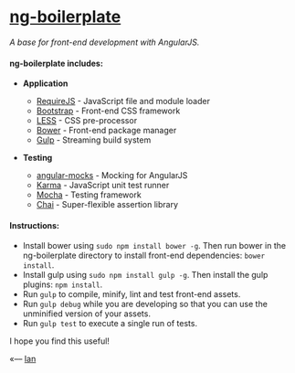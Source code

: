 # [ng-boilerplate](http://ianwalter.github.io/ng-boilerplate/)
*A base for front-end development with AngularJS.*

#### ng-boilerplate includes:

* **Application**
	* [RequireJS](http://requirejs.org/) - JavaScript file and module loader
	* [Bootstrap](http://getbootstrap.com/) - Front-end CSS framework
	* [LESS](http://lesscss.org/) - CSS pre-processor
	* [Bower](http://bower.io/) - Front-end package manager
	* [Gulp](http://gulpjs.com/) - Streaming build system

* **Testing**
	* [angular-mocks](https://github.com/angular/bower-angular-mocks/) - Mocking for AngularJS
	* [Karma](http://karma-runner.github.io/) - JavaScript unit test runner
	* [Mocha](http://visionmedia.github.io/mocha/) - Testing framework
	* [Chai](http://chaijs.com/) - Super-flexible assertion library


#### Instructions:
* Install bower using ```sudo npm install bower -g```. Then run bower in the ng-boilerplate directory to install front-end dependencies: ```bower install```.
* Install gulp using ```sudo npm install gulp -g```. Then install the gulp plugins: ```npm install```.
* Run ```gulp``` to compile, minify, lint and test front-end assets.
* Run ```gulp debug``` while you are developing so that you can use the unminified version of your assets.
* Run ```gulp test``` to execute a single run of tests.


I hope you find this useful!

«–– [Ian](http://ianvonwalter.com)
